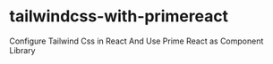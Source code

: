 # tailwindcss-with-primereact
Configure Tailwind Css in React And Use Prime React as Component Library
